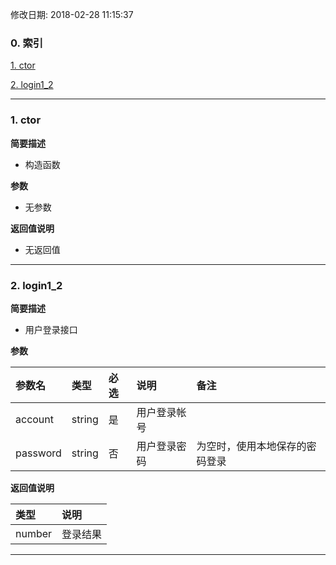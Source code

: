 修改日期: 2018-02-28 11:15:37
### 0. 索引
[1. ctor](#1)

[2. login1_2](#2)


---
<h3><span id =1>1. ctor</span></h3>
__简要描述__
- 构造函数
__参数__
- 无参数

__返回值说明__
- 无返回值
---
<h3><span id =2>2. login1_2</span></h3>
__简要描述__
- 用户登录接口
__参数__
|参数名|类型|必选|说明|备注|
|:--|:--|:--|:--|:--|
|account|string|是|用户登录帐号||
|password|string|否|用户登录密码|为空时，使用本地保存的密码登录|

__返回值说明__
|类型|说明|
|:--|:--|
|number|登录结果|
---

